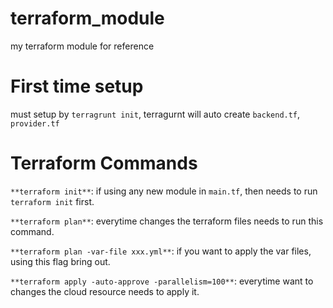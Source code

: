 # terraform_module
my terraform module for reference

# First time setup

must setup by `terragrunt init`, terragurnt will auto create `backend.tf`, `provider.tf`

# Terraform Commands

`**terraform init**`: if using any new module in `main.tf`, then needs to run `terraform init` first.

`**terraform plan**`: everytime changes the terraform files needs to run this command.

`**terraform plan -var-file xxx.yml**`: if you want to apply the var files, using this flag bring out.

`**terraform apply -auto-approve -parallelism=100**`: everytime want to changes the cloud resource needs to apply it.

